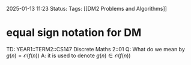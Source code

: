 2025-01-13 11:23
Status: 
Tags: [[DM2 Problems and Algorithms]]
# equal sign notation for DM

TD: YEAR1::TERM2::CS147 Discrete Maths 2::01 
Q: What do we mean by $g(n) = \mathcal O(f(n))$
A: it is used to denote $g(n) \in \mathcal O(f(n))$ 
<!--ID: 1736770745523-->
